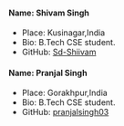 #### Name: Shivam Singh
 - Place: Kusinagar,India
 - Bio: B.Tech CSE student.
 - GitHub: [Sd-Shiivam](https://github.com/Sd-Shiivam)

#### Name: Pranjal Singh
 - Place: Gorakhpur,India
 - Bio: B.Tech CSE student.
 - GitHub: [pranjalsingh03](https://github.com/pranjalsingh03)
